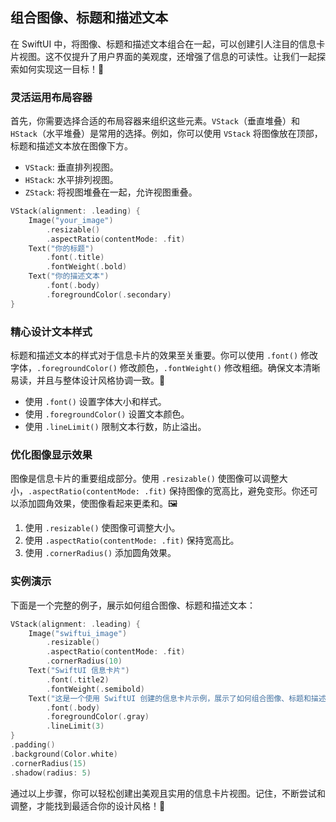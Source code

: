 ﻿## 组合图像、标题和描述文本

在 SwiftUI 中，将图像、标题和描述文本组合在一起，可以创建引人注目的信息卡片视图。这不仅提升了用户界面的美观度，还增强了信息的可读性。让我们一起探索如何实现这一目标！🚀

### 灵活运用布局容器

首先，你需要选择合适的布局容器来组织这些元素。`VStack`（垂直堆叠）和 `HStack`（水平堆叠）是常用的选择。例如，你可以使用 `VStack` 将图像放在顶部，标题和描述文本放在图像下方。

*   `VStack`: 垂直排列视图。
*   `HStack`: 水平排列视图。
*   `ZStack`: 将视图堆叠在一起，允许视图重叠。

```swift
VStack(alignment: .leading) {
    Image("your_image")
        .resizable()
        .aspectRatio(contentMode: .fit)
    Text("你的标题")
        .font(.title)
        .fontWeight(.bold)
    Text("你的描述文本")
        .font(.body)
        .foregroundColor(.secondary)
}
```

### 精心设计文本样式

标题和描述文本的样式对于信息卡片的效果至关重要。你可以使用 `.font()` 修改字体，`.foregroundColor()` 修改颜色，`.fontWeight()` 修改粗细。确保文本清晰易读，并且与整体设计风格协调一致。🎨

*   使用 `.font()` 设置字体大小和样式。
*   使用 `.foregroundColor()` 设置文本颜色。
*   使用 `.lineLimit()` 限制文本行数，防止溢出。

### 优化图像显示效果

图像是信息卡片的重要组成部分。使用 `.resizable()` 使图像可以调整大小，`.aspectRatio(contentMode: .fit)` 保持图像的宽高比，避免变形。你还可以添加圆角效果，使图像看起来更柔和。🖼️

1.  使用 `.resizable()` 使图像可调整大小。
2.  使用 `.aspectRatio(contentMode: .fit)` 保持宽高比。
3.  使用 `.cornerRadius()` 添加圆角效果。

### 实例演示

下面是一个完整的例子，展示如何组合图像、标题和描述文本：

```swift
VStack(alignment: .leading) {
    Image("swiftui_image")
        .resizable()
        .aspectRatio(contentMode: .fit)
        .cornerRadius(10)
    Text("SwiftUI 信息卡片")
        .font(.title2)
        .fontWeight(.semibold)
    Text("这是一个使用 SwiftUI 创建的信息卡片示例，展示了如何组合图像、标题和描述文本。")
        .font(.body)
        .foregroundColor(.gray)
        .lineLimit(3)
}
.padding()
.background(Color.white)
.cornerRadius(15)
.shadow(radius: 5)
```

通过以上步骤，你可以轻松创建出美观且实用的信息卡片视图。记住，不断尝试和调整，才能找到最适合你的设计风格！🎉
